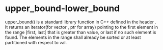 # upper_bound-lower_bound

upper_bound() is a standard library function in C++ defined in the header .
It returns an iterator(for vector , ptr for array) pointing to the first element in the range [first, last] that is greater than value, or last if no such element is found. 
The elements in the range shall already be sorted or at least partitioned with respect to val. 
